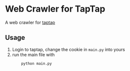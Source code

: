 # Web Crawler for TapTap
A web crawler for [taptap](https://www.taptap.com/)

## Usage
1. Login to taptap, change the cookie in `main.py` into yours
2. run the main file with
    ```
        python main.py
    ```

